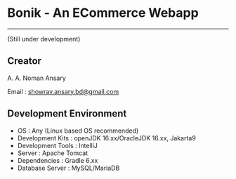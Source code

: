 # Bonik - An ECommerce Webapp
---
(Still under development)

## Creator
A. A. Noman Ansary

Email : showrav.ansary.bd@gmail.com

## Development Environment

* OS : Any (Linux based OS recommended)
* Development Kits : openJDK 16.xx/OracleJDK 16.xx, Jakarta9
* Development Tools : IntelliJ
* Server : Apache Tomcat
* Dependencies : Gradle 6.xx
* Database Server : MySQL/MariaDB

